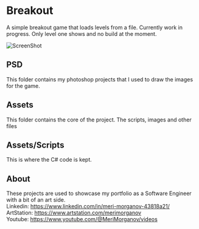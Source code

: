 # Breakout
A simple breakout game that loads levels from a file. Currently work in progress. Only level one shows and no build at the moment.

![ScreenShot](https://raw.github.com/MeriMorganov/Breakout/main/BreakOut/Screenshot.png)

## PSD
This folder contains my photoshop projects that I used to draw the images for the game. 

## Assets
This folder contains the core of the project. The scripts, images and other files

## Assets/Scripts
This is where the C# code is kept.

## About

These projects are used to showcase my portfolio as a Software Engineer with a bit of an art side.  
Linkedin: https://www.linkedin.com/in/meri-morganov-43818a21/  
ArtStation: https://www.artstation.com/merimorganov   
Youtube: https://www.youtube.com/@MeriMorganov/videos
